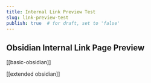 ```yaml
---
title: Internal Link Preview Test
slug: link-preview-test
publish: true  # for draft, set to 'false'
---
```


## Obsidian Internal Link Page Preview

[[basic-obsidian]]

[[extended obsidian]]
